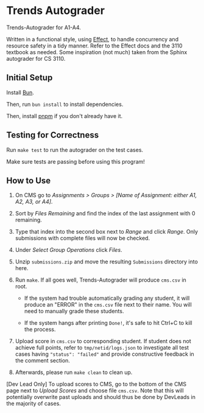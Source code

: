 # Trends Autograder

Trends-Autograder for A1-A4.

Written in a functional style, using [Effect](https://effect.website/), to handle concurrency and resource safety in a tidy manner. Refer to the Effect docs and the 3110 textbook as needed. Some inspiration (not much) taken from the Sphinx autograder for CS 3110.

## Initial Setup

Install [Bun](https://bun.sh/).

Then, run `bun install` to install dependencies.

Then, install [pnpm](https://pnpm.io/) if you don't already have it.

## Testing for Correctness

Run `make test` to run the autograder on the test cases.

Make sure tests are passing before using this program!

## How to Use

1. On CMS go to _Assignments > Groups > [Name of Assignment: either A1, A2, A3, or A4]_.

2. Sort by _Files Remaining_ and find the index of the last assignment with 0 remaining.

3. Type that index into the second box next to _Range_ and click _Range_. Only submissions with complete files will now be checked.

4. Under _Select Group Operations_ click _Files_.

5. Unzip `submissions.zip` and move the resulting `Submissions` directory into here.

6. Run `make`. If all goes well, Trends-Autograder will produce `cms.csv` in root.

    - If the system had trouble automatically grading any student, it will produce an "ERROR" in the `cms.csv` file next to their name. You will need to manually grade these students.

    - If the system hangs after printing `Done!`, it's safe to hit Ctrl+C to kill the process.

7. Upload score in `cms.csv` to corresponding student. If student does not achieve full points, refer to `tmp/netid/logs.json` to investigate all test cases having `"status": "failed"` and provide constructive feedback in the comment section.

8. Afterwards, please run `make clean` to clean up.

[Dev Lead Only] To upload scores to CMS, go to the bottom of the CMS page next to _Upload Scores_ and choose file `cms.csv`. Note that this will potentially overwrite past uploads and should thus be done by DevLeads in the majority of cases.
